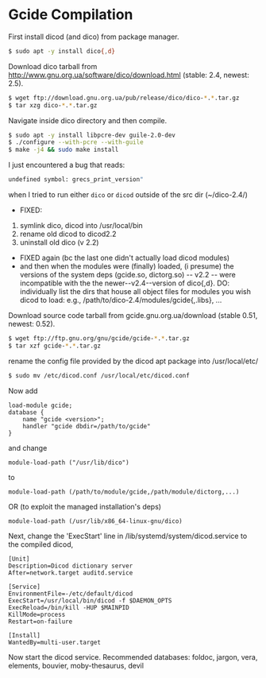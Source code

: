 # Gcide Compilation

First install dicod (and dico) from package manager.

```bash
$ sudo apt -y install dico{,d}
```

Download dico tarball from http://www.gnu.org.ua/software/dico/download.html
(stable: 2.4, newest: 2.5).

```bash
$ wget ftp://download.gnu.org.ua/pub/release/dico/dico-*.*.tar.gz
$ tar xzg dico-*.*.tar.gz
```


Navigate inside dico directory and then compile.

```bash
$ sudo apt -y install libpcre-dev guile-2.0-dev
$ ./configure --with-pcre --with-guile
$ make -j4 && sudo make install
```

I just encountered a bug that reads:
```bash
undefined symbol: grecs_print_version"
```
when I tried to run either `dico` or `dicod` outside of the src dir (~/dico-2.4/)

- FIXED: 
1. symlink dico, dicod into /usr/local/bin
2. rename old dicod to dicod2.2
3. uninstall old dico (v 2.2)

- FIXED again (bc the last one didn't actually load dicod modules)
- and then when the modules were (finally) loaded, (i presume) the versions of
  the system deps (gcide.so, dictorg.so) -- v2.2 -- were incompatible with the
  the newer--v2.4--version of dico{,d}.
    DO: individually list the dirs that house all object files for modules you
    wish dicod to load:
    e.g., /path/to/dico-2.4/modules/gcide{,.libs}, ...


Download source code tarball from gcide.gnu.org.ua/download (stable 0.51, newest: 0.52).

```bash
$ wget ftp://ftp.gnu.org/gnu/gcide/gcide-*.*.tar.gz
$ tar xzf gcide-*.*.tar.gz
```

rename the config file provided by the dicod apt package into
/usr/local/etc/

```bash
$ sudo mv /etc/dicod.conf /usr/local/etc/dicod.conf
```

Now add

~~~
load-module gcide;
database {
    name "gcide <version>";
    handler "gcide dbdir=/path/to/gcide"
}
~~~

and change
~~~
module-load-path ("/usr/lib/dico")
~~~
to
~~~
module-load-path (/path/to/module/gcide,/path/module/dictorg,...)
~~~
OR (to exploit the managed installation's deps)
~~~
module-load-path (/usr/lib/x86_64-linux-gnu/dico)
~~~

Next, change the 'ExecStart' line in /lib/systemd/system/dicod.service to the
compiled dicod,

```systemd
[Unit]
Description=Dicod dictionary server
After=network.target auditd.service

[Service]
EnvironmentFile=-/etc/default/dicod
ExecStart=/usr/local/bin/dicod -f $DAEMON_OPTS
ExecReload=/bin/kill -HUP $MAINPID
KillMode=process
Restart=on-failure

[Install]
WantedBy=multi-user.target
```

Now start the dicod service.  Recommended databases: foldoc, jargon, vera,
elements, bouvier, moby-thesaurus, devil
